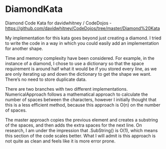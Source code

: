 # DiamondKata
Diamond Code Kata for davidwhitney / CodeDojos -  https://github.com/davidwhitney/CodeDojos/tree/master/Diamond%20Kata

My implementation for this kata goes beyond just creating a diamond. I tried to write the code in a way in which you could easily add an implementation for another shape.

Time and memory complexity have been considered. For example, in the instance of a diamond, I chose to use a dictionary so that the space requirement is around half what it would be if you stored every line, as we are only iterating up and down the dictionary to get the shape we want. There’s no need to store duplicate data. 

There are two branches with two different implementations. NumericalApproach follows a mathematical approach to calculate the number of spaces between the characters, however I initially thought that this is a less efficient method, because this approach is O(n) on the number of spaces.

The master approach copies the previous element and creates a substring of the spaces, and then adds the extra spaces for the next line. On research, I am under the impression that .SubString() is O(1), which means this section of the code scales better. What I will admit is this approach is not quite as clean and feels like it is more error prone.
